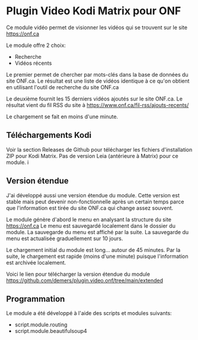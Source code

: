 # Plugin Video Kodi Matrix pour ONF

Ce module vidéo permet de visionner les vidéos qui se trouvent sur le site
https://onf.ca

Le module offre 2 choix:

* Recherche
* Vidéos récents

Le premier permet de chercher par mots-clés dans la base de données du site
ONF.ca.  Le résultat est une liste de vidéos identique à ce qu'on obtient en
utilisant l'outil de recherche du site ONF.ca

Le deuxième fournit les 15 derniers vidéos ajoutés sur le site ONF.ca.  Le
résultat vient du fil RSS du site à https://www.onf.ca/fil-rss/ajouts-recents/

Le chargement se fait en moins d'une minute.

## Téléchargements Kodi

Voir la section Releases de Github pour télécharger les fichiers d'installation
ZIP pour Kodi Matrix.  Pas de version Leia (antérieure à Matrix) pour ce module.
i
## Version étendue

J'ai développé aussi une version étendue du module.  Cette version est stable mais
peut devenir non-fonctionnelle après un certain temps
parce que l'information est tirée du site ONF.ca qui change assez souvent.

Le module génère d'abord le menu en analysant la structure du site https://onf.ca
Le menu est sauvegardé localement dans le dossier du module.
La sauvegarde du menu est affiché par la suite.
La sauvegarde du menu est actualisée graduellement sur 10 jours.

Le chargement initial du module est long... autour de 45 minutes.  Par la suite, le chargement
est rapide (moins d'une minute) puisque l'information est archivée localement.

Voici le lien pour télécharger la version étendue du module
https://github.com/demers/plugin.video.onf/tree/main/extended


## Programmation

Le module a été développé à l'aide des scripts et modules suivants:

  * script.module.routing
  * script.module.beautifulsoup4

